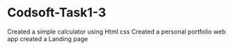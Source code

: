# Codsoft-Task1-3
Created a simple calculator using Html css
Created a personal portfolio web app
created a Landing page
